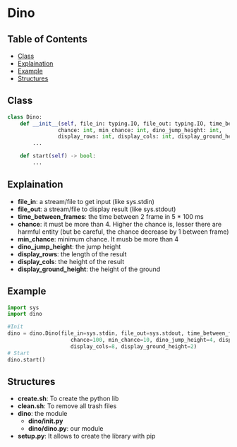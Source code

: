 # Dino

## Table of Contents

- [Class](#Class)
- [Explaination](#Explaination)
- [Example](#Example)
- [Structures](#Structures)

## Class

```py
class Dino:
    def __init__(self, file_in: typing.IO, file_out: typing.IO, time_between_frames: int,
                chance: int, min_chance: int, dino_jump_height: int,
                display_rows: int, display_cols: int, display_ground_height: int):
        ...

    def start(self) -> bool:
        ...
```

## Explaination

- **file_in**: a stream/file to get input (like sys.stdin)
- **file_out**: a stream/file to display result (like sys.stdout)
- **time_between_frames**: the time between 2 frame in 5 * 100 ms
- **chance**: it must be more than 4. Higher the chance is, lesser there are harmful entity (but be careful, the chance decrease by 1 between frame)
- **min_chance**: minimum chance. It musb be more than 4
- **dino_jump_height**: the jump height
- **display_rows**: the length of the result
- **display_cols**: the height of the result
- **display_ground_height**: the height of the ground

## Example

```py
import sys
import dino

#Init
dino = dino.Dino(file_in=sys.stdin, file_out=sys.stdout, time_between_frames=5 * 100000000, 
                    chance=100, min_chance=10, dino_jump_height=4, display_rows=25, 
                    display_cols=8, display_ground_height=2)
# Start
dino.start()
```

## Structures

- **create.sh**: To create the python lib
- **clean.sh**: To remove all trash files
- **dino**: the module
    - **dino/__init__.py**
    - **dino/dino.py**: our module
- **setup.py**: It allows to create the library with pip